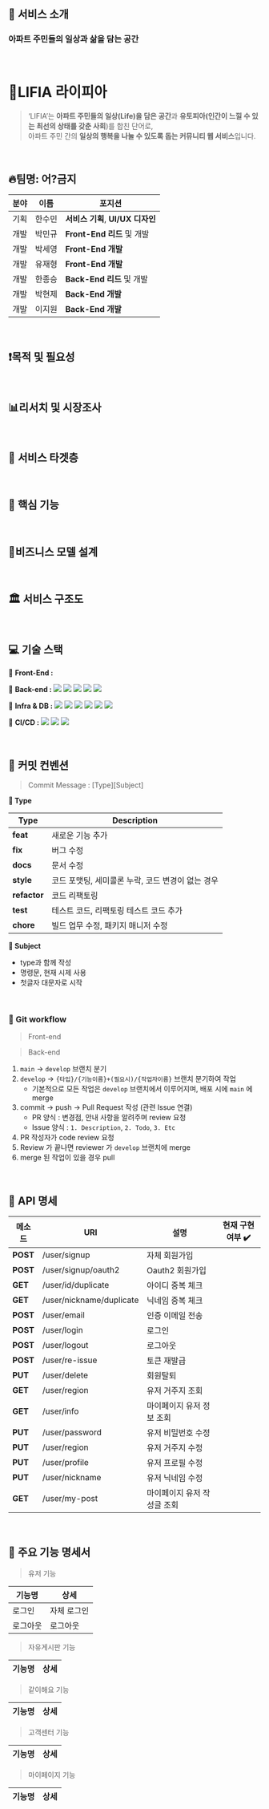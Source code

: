 ## **🎉 서비스 소개**

### 아파트 주민들의 일상과 삶을 담는 공간
<br />

# 💒LIFIA 라이피아

> ‘LIFIA’는 **아파트 주민들의 일상(Life)을 담은 공간**과 **유토피아(인간이 느낄 수 있는 최선의 상태를 갖춘 사회**)를 합친 단어로, <br />
아파트 주민 간의 **일상의 행복을 나눌 수 있도록 돕는 커뮤니티 웹 서비스**입니다.


<br />



## 🔥팀명: 어?금지

| 분야 | 이름 | 포지션 |
| --- | --- | --- |
| 기획 | 한수민 | **서비스 기획**, **UI/UX 디자인** |
| 개발 | 박민규 | **Front-End 리드** 및 개발 |
| 개발 | 박세영 | **Front-End 개발** |
| 개발 | 유재형 | **Front-End 개발** |
| 개발 | 한종승 | **Back-End 리드** 및 개발 |
| 개발 | 박현제 | **Back-End 개발** |
| 개발 | 이지원 | **Back-End 개발** |


<br />


## ❗목적 및 필요성


<br />


## 📊리서치 및 시장조사


<br />


## **🎯 서비스 타겟층**


<br />


## **📌 핵심 기능**


<br />


## **💸비즈니스 모델 설계**


<br />


## 🏛 서비스 구조도


<br />


## 💻 기술 스택

📱 **Front-End :**  

📀 **Back-end :** 
<img src="https://img.shields.io/badge/SpringBoot-6DB33F?style=flat-square&logo=SpringBoot&logoColor=white"> 
<img src="https://img.shields.io/badge/SpringDataJpa-6DB33F?style=flat-square&logo=SpringDataJpat&logoColor=white"> 
<img src="https://img.shields.io/badge/Gradle-02303A?style=flat-square&logo=Gradle&logoColor=white">
<img src="https://img.shields.io/badge/Swagger-85EA2D?style=flat-square&logo=Swagger&logoColor=white">
<img src="https://img.shields.io/badge/JWT-black?style=flat-square&logo=JSON%20web%20tokens">
 
💾 **Infra & DB :**
<img src="https://img.shields.io/badge/MySQL-4479A1?style=flat-square&logo=MySQL&logoColor=white">
<img src="https://img.shields.io/badge/AmazonEC2-FF9900?style=flat-square&logo=AmazonEC2&logoColor=white">
<img src="https://img.shields.io/badge/AmazonRDS-527FFF?style=flat-square&logo=AmazonRDS&logoColor=white">
<img src="https://img.shields.io/badge/AmazonS3-569A31?style=flat-square&logo=AmazonS3&logoColor=white">
<img src="https://img.shields.io/badge/AmazonElastic-005571?style=flat-square&logo=elastic&logoColor=white">
<img src="https://img.shields.io/badge/Redis-DC382D?style=flat-square&logo=Redis&logoColor=white">

🚀 **CI/CD :**
<img src="https://img.shields.io/badge/GithubActions-2088FF?style=flat-square&logo=GithubActions&logoColor=white">
<img src="https://img.shields.io/badge/Docker-2496ED?style=flat-square&logo=Docker&logoColor=white">
<img src="https://img.shields.io/badge/NGINX-009639?style=flat-square&logo=NGINX&logoColor=white">


<br />


## 📑 커밋 컨벤션
  
> Commit Message : [Type][Subject]
  
**📌 Type**
  
|Type|Description|
|--|--|
|**feat**|새로운 기능 추가|
|**fix**|버그 수정|
|**docs**|문서 수정|
|**style**|코드 포맷팅, 세미콜론 누락, 코드 변경이 없는 경우|
|**refactor**|코드 리팩토링|
|**test**|테스트 코드, 리팩토링 테스트 코드 추가|
|**chore**|빌드 업무 수정, 패키지 매니저 수정|

**📌 Subject**
- type과 함께 작성
- 명령문, 현재 시제 사용
- 첫글자 대문자로 시작


<br />

  
### 🌿 Git workflow
  
> Front-end
  
> Back-end

1. `main` → `develop` 브랜치 분기
2. `develop` → `{타입}/{기능이름}+(필요시)/{작업자이름}` 브랜치 분기하여 작업
    - 기본적으로 모든 작업은 `develop` 브랜치에서 이루어지며, 배포 시에 `main` 에 merge
3. commit → push → Pull Request 작성 (관련 Issue  연결)
    - PR 양식 : 변경점, 안내 사항을 알려주며 review 요청
    - Issue 양식 : `1. Description`, `2. Todo`, `3. Etc`
4. PR 작성자가 code review 요청
5. Review 가 끝나면 reviewer 가 `develop` 브랜치에 merge
6. merge 된 작업이 있을 경우 pull

 
 <br />


## 📃 API 명세
  
| 메소드 | URI | 설명 | 현재 구현 여부 ✔️ |
| --- | --- | --- | --- |
| **POST** | /user/signup | 자체 회원가입 |    |
| **POST** | /user/signup/oauth2 | Oauth2 회원가입 |    |
| **GET** | /user/id/duplicate | 아이디 중복 체크 |    |
| **GET** | /user/nickname/duplicate | 닉네임 중복 체크 |    |
| **POST** | /user/email | 인증 이메일 전송 |    |
| **POST** | /user/login | 로그인 |    |
| **POST** | /user/logout | 로그아웃 |    |
| **POST** | /user/re-issue | 토큰 재발급 |    |
| **PUT** | /user/delete | 회원탈퇴 |    |
| **GET** | /user/region | 유저 거주지 조회 |    |
| **GET** | /user/info | 마이페이지 유저 정보 조회 |    |
| **PUT** | /user/password | 유저 비밀번호 수정 |    |
| **PUT** | /user/region | 유저 거주지 수정 |    |
| **PUT** | /user/profile | 유저 프로필 수정 |    |
| **PUT** | /user/nickname | 유저 닉네임 수정 |    |
| **GET** | /user/my-post | 마이페이지 유저 작성글 조회 |    |


  <br/>

  
## 🔑 주요 기능 명세서
  
> 유저 기능
 
 | 기능명 | 상세 |
 | -- | -- |
 | 로그인 | 자체 로그인 |
 | 로그아웃 | 로그아웃 |



> 자유게시판 기능

 | 기능명 | 상세 |
 | -- | -- |



> 같이해요 기능

 | 기능명 | 상세 |
 | -- | -- |



> 고객센터 기능

 | 기능명 | 상세 |
 | -- | -- |



> 마이페이지 기능

 | 기능명 | 상세 |
 | -- | -- |
